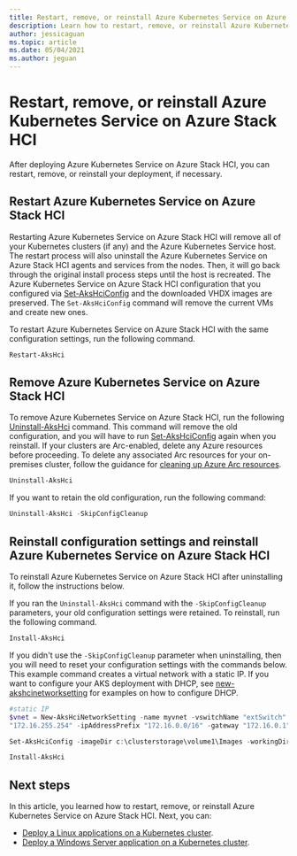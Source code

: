 ```yaml
---
title: Restart, remove, or reinstall Azure Kubernetes Service on Azure Stack HCI 
description: Learn how to restart, remove, or reinstall Azure Kubernetes Service on Azure Stack
author: jessicaguan
ms.topic: article
ms.date: 05/04/2021
ms.author: jeguan
---
```


# Restart, remove, or reinstall Azure Kubernetes Service on Azure Stack HCI

After deploying Azure Kubernetes Service on Azure Stack HCI, you can restart, remove, or reinstall your deployment, if necessary.

## Restart Azure Kubernetes Service on Azure Stack HCI

Restarting Azure Kubernetes Service on Azure Stack HCI will remove all of your Kubernetes clusters (if any) and the Azure Kubernetes Service host. The restart process will also uninstall the Azure Kubernetes Service on Azure Stack HCI agents and services from the nodes. Then, it will go back through the original install process steps until the host is recreated. The Azure Kubernetes Service on Azure Stack HCI configuration that you configured via [Set-AksHciConfig](./reference/ps/set-akshciconfig.md) and the downloaded VHDX images are preserved. The `Set-AksHciConfig` command will remove the current VMs and create new ones.

To restart Azure Kubernetes Service on Azure Stack HCI with the same configuration settings, run the following command.

```powershell
Restart-AksHci
```

## Remove Azure Kubernetes Service on Azure Stack HCI

To remove Azure Kubernetes Service on Azure Stack HCI, run the following [Uninstall-AksHci](./reference/ps/uninstall-akshci.md) command. This command will remove the old configuration, and you will have to run [Set-AksHciConfig](./reference/ps/set-akshciconfig.md) again when you reinstall. If your clusters are Arc-enabled, delete any Azure resources before proceeding. To delete any associated Arc resources for your on-premises cluster, follow the guidance for [cleaning up Azure Arc resources](/azure/azure-arc/kubernetes/quickstart-connect-cluster#clean-up-resources).

```powershell
Uninstall-AksHci
``` 

If you want to retain the old configuration, run the following command:

```powershell
Uninstall-AksHci -SkipConfigCleanup
```

## Reinstall configuration settings and reinstall Azure Kubernetes Service on Azure Stack HCI

To reinstall Azure Kubernetes Service on Azure Stack HCI after uninstalling it, follow the instructions below.

If you ran the `Uninstall-AksHci` command with the `-SkipConfigCleanup` parameters, your old configuration settings were retained. To reinstall, run the following command.

```powershell
Install-AksHci
```

If you didn't use the `-SkipConfigCleanup` parameter when uninstalling, then you will need to reset your configuration settings with the commands below. This example command creates a virtual network with a static IP. If you want to configure your AKS deployment with DHCP, see [new-akshcinetworksetting](./reference/ps/new-akshcinetworksetting.md) for examples on how to configure DHCP.


```powershell
#static IP
$vnet = New-AksHciNetworkSetting -name myvnet -vswitchName "extSwitch" -k8sNodeIpPoolStart "172.16.10.0" -k8sNodeIpPoolEnd "172.16.10.255" -vipPoolStart "172.16.255.0" -vipPoolEnd
"172.16.255.254" -ipAddressPrefix "172.16.0.0/16" -gateway "172.16.0.1" -dnsServers "172.16.0.1"

Set-AksHciConfig -imageDir c:\clusterstorage\volume1\Images -workingDir c:\ClusterStorage\Volume1\ImageStore -cloudConfigLocation c:\clusterstorage\volume1\Config -vnet $vnet -cloudservicecidr "172.16.10.10/16"

Install-AksHci
```

## Next steps

In this article, you learned how to restart, remove, or reinstall Azure Kubernetes Service on Azure Stack HCI. Next, you can:
- [Deploy a Linux applications on a Kubernetes cluster](./deploy-linux-application.md).
- [Deploy a Windows Server application on a Kubernetes cluster](./deploy-windows-application.md).